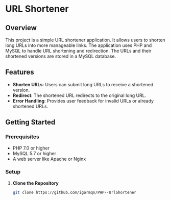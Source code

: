 # URL Shortener

## Overview

This project is a simple URL shortener application. It allows users to shorten long URLs into more manageable links. The application uses PHP and MySQL to handle URL shortening and redirection. The URLs and their shortened versions are stored in a MySQL database.

## Features

- **Shorten URLs**: Users can submit long URLs to receive a shortened version.
- **Redirect**: The shortened URL redirects to the original long URL.
- **Error Handling**: Provides user feedback for invalid URLs or already shortened URLs.

## Getting Started

### Prerequisites

- PHP 7.0 or higher
- MySQL 5.7 or higher
- A web server like Apache or Nginx

### Setup

1. **Clone the Repository**

   ```bash
   git clone https://github.com/igormqn/PHP--UrlShortener
